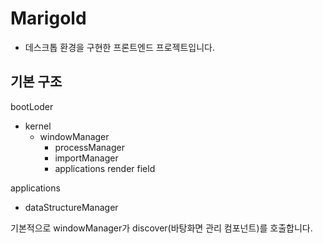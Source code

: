 # Marigold
- 데스크톱 환경을 구현한 프론트엔드 프로젝트입니다.
## 기본 구조
bootLoder
- kernel
  - windowManager
    - processManager
    - importManager
    - applications render field

applications
- dataStructureManager

기본적으로 windowManager가 discover(바탕화면 관리 컴포넌트)를 호출합니다.

